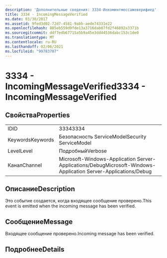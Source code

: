 ```yaml
---
description: 'Дополнительные сведения: 3334-Инкомингмессажеверифиед'
title: 3334 - IncomingMessageVerified
ms.date: 03/30/2017
ms.assetid: 9fed3d02-72d7-4581-9abb-aede74331e22
ms.openlocfilehash: 885eb559d9fde13a3716dab07fd2f46892a3371b
ms.sourcegitcommit: ddf7edb67715a5b9a45e3dd44536dabc153c1de0
ms.translationtype: MT
ms.contentlocale: ru-RU
ms.lasthandoff: 02/06/2021
ms.locfileid: "99783707"
---
```

# <a name="3334---incomingmessageverified"></a><span data-ttu-id="76286-103">3334 - IncomingMessageVerified</span><span class="sxs-lookup"><span data-stu-id="76286-103">3334 - IncomingMessageVerified</span></span>

## <a name="properties"></a><span data-ttu-id="76286-104">Свойства</span><span class="sxs-lookup"><span data-stu-id="76286-104">Properties</span></span>  
  
|||  
|-|-|  
|<span data-ttu-id="76286-105">ID</span><span class="sxs-lookup"><span data-stu-id="76286-105">ID</span></span>|<span data-ttu-id="76286-106">3334</span><span class="sxs-lookup"><span data-stu-id="76286-106">3334</span></span>|  
|<span data-ttu-id="76286-107">Keywords</span><span class="sxs-lookup"><span data-stu-id="76286-107">Keywords</span></span>|<span data-ttu-id="76286-108">Безопасность ServiceModel</span><span class="sxs-lookup"><span data-stu-id="76286-108">Security ServiceModel</span></span>|  
|<span data-ttu-id="76286-109">Level</span><span class="sxs-lookup"><span data-stu-id="76286-109">Level</span></span>|<span data-ttu-id="76286-110">Подробный</span><span class="sxs-lookup"><span data-stu-id="76286-110">Verbose</span></span>|  
|<span data-ttu-id="76286-111">Канал</span><span class="sxs-lookup"><span data-stu-id="76286-111">Channel</span></span>|<span data-ttu-id="76286-112">Microsoft-Windows-Application Server-Applications/Debug</span><span class="sxs-lookup"><span data-stu-id="76286-112">Microsoft-Windows-Application Server-Applications/Debug</span></span>|  
  
## <a name="description"></a><span data-ttu-id="76286-113">Описание</span><span class="sxs-lookup"><span data-stu-id="76286-113">Description</span></span>  

 <span data-ttu-id="76286-114">Это событие создается, когда входящее сообщение проверено.</span><span class="sxs-lookup"><span data-stu-id="76286-114">This event is emitted when the incoming message has been verified.</span></span>  
  
## <a name="message"></a><span data-ttu-id="76286-115">Сообщение</span><span class="sxs-lookup"><span data-stu-id="76286-115">Message</span></span>  

 <span data-ttu-id="76286-116">Входящее сообщение проверено.</span><span class="sxs-lookup"><span data-stu-id="76286-116">Incoming message has been verified.</span></span>  
  
## <a name="details"></a><span data-ttu-id="76286-117">Подробнее</span><span class="sxs-lookup"><span data-stu-id="76286-117">Details</span></span>
